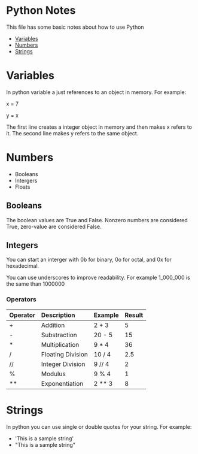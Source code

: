 # Python Notes
This file has some basic notes about how to use Python

* [Variables](#variables)
* [Numbers](#numbers)
* [Strings](#strings)

# Variables
In python variable a just references to an object in memory.  For example:

 x = 7

 y = x


The first line creates a integer object in memory and then makes x refers to it.  The second line makes y refers to the same object.

# Numbers
* Booleans
* Intergers
* Floats

## Booleans
The boolean values are True and False. Nonzero numbers are considered True, zero-value are considered False.

## Integers
You can start an interger with 0b for binary, 0o for octal, and 0x for hexadecimal.

You can use underscores to improve readability.  For example 1_000_000  is the same than 1000000

### Operators

| Operator | Description | Example | Result |
|:-------- | :---------- | :------ | :----- |
| +        | Addition    | 2 + 3   | 5     |
| -        | Substraction    | 20 - 5  | 15     |
| *        | Multiplication    | 9 * 4  | 36     |
| /        | Floating Division    | 10 / 4  | 2.5     |
| //       | Integer Division    | 9 // 4  | 2     |
| %        | Modulus    | 9 % 4  | 1     |
| **       | Exponentiation    | 2 ** 3   | 8     |

# Strings
In python you can use single or double quotes for your string.  For example:

* 'This is a sample string'
* "This is a sample string"